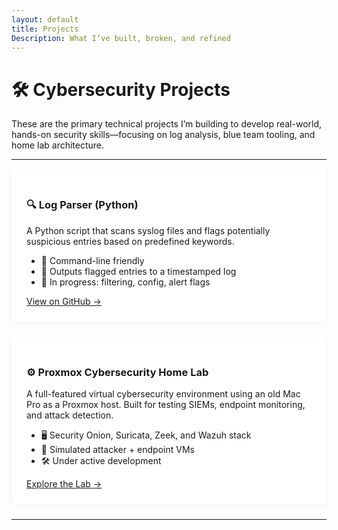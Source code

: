 ```yaml
---
layout: default
title: Projects
Description: What I’ve built, broken, and refined
---
```


# 🛠️ Cybersecurity Projects

These are the primary technical projects I’m building to develop real-world, hands-on security skills—focusing on log analysis, blue team tooling, and home lab architecture.

---

<div class="card">
  <h3>🔍 Log Parser (Python)</h3>
  <p>A Python script that scans syslog files and flags potentially suspicious entries based on predefined keywords.</p>
  <ul>
    <li>🚀 Command-line friendly</li>
    <li>📂 Outputs flagged entries to a timestamped log</li>
    <li>🧠 In progress: filtering, config, alert flags</li>
  </ul>
  <a href="https://github.com/cyborgknight404/log-parser">View on GitHub →</a>
</div>

<div class="card">
  <h3>⚙️ Proxmox Cybersecurity Home Lab</h3>
  <p>A full-featured virtual cybersecurity environment using an old Mac Pro as a Proxmox host. Built for testing SIEMs, endpoint monitoring, and attack detection.</p>
  <ul>
    <li>🖥️ Security Onion, Suricata, Zeek, and Wazuh stack</li>
    <li>🔗 Simulated attacker + endpoint VMs</li>
    <li>🛠 Under active development</li>
  </ul>
  <a href="https://github.com/cyborgknight404/proxmox-lab">Explore the Lab →</a>
</div>

---

<style>
.card {
  background: #fff;
  padding: 1.5rem;
  margin-bottom: 1.5rem;
  box-shadow: 0 2px 8px rgba(0,0,0,0.05);
  border-radius: 8px;
}
</style>
